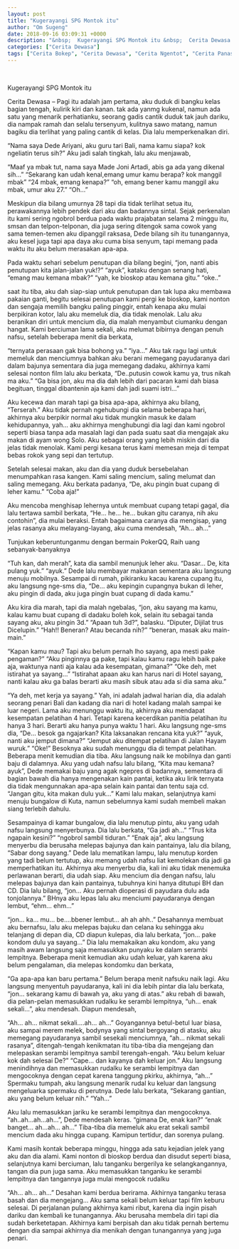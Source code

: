 ```yaml
---
layout: post
title: "Kugerayangi SPG Montok itu"
author: "Om Sugeng"
date: 2018-09-16 03:09:31 +0000
description: "&nbsp;  Kugerayangi SPG Montok itu &nbsp;  Cerita Dewasa &#8211;\u00a0Pagi itu adalah jam pertama, aku duduk di bangku kelas bagian tengah, kulirik kiri dan kanan. tak ada yanmg kukenal, namun ada satu yan..."
categories: ["Cerita Dewasa"]
tags: ["Cerita Bokep", "Cerita Dewasa", "Cerita Ngentot", "Cerita Panas"]
---
```


&nbsp;

Kugerayangi SPG Montok itu
&nbsp;

Cerita Dewasa &#8211; Pagi itu adalah jam pertama, aku duduk di bangku kelas bagian tengah, kulirik kiri dan kanan. tak ada yanmg kukenal, namun ada satu yang menarik perhatianku, seorang gadis cantik duduk tak jauh dariku, dia nampak ramah dan selalu tersenyum, kulitnya sawo matang, namun bagiku dia terlihat yang paling cantik di kelas. Dia lalu memperkenalkan diri.

“Nama saya Dede Ariyani, aku guru tari Bali, nama kamu siapa? kok ngeliatin terus sih?”
Aku jadi salah tingkah, lalu aku menjawab,

“Maaf ya mbak tut, nama saya Made Joni Artadi, abis ga ada yang dikenal sih…”
“Sekarang kan udah kenal,emang umur kamu berapa? kok manggil mbak”
“24 mbak, emang kenapa?”
“oh, emang bener kamu manggil aku mbak, umur aku 27.”
“Oh…”

Meskipun dia bilang umurnya 28 tapi dia tidak terlihat setua itu, perawakannya lebih pendek dari aku dan badannya sintal. Sejak perkenalan itu kami sering ngobrol berdua pada waktu prajabatan selama 2 minggu itu, smsan dan telpon-telponan, dia juga sering ditengok sama cowok yang sama temen-temen aku dipanggil raksasa, Dede bilang sih itu tunangannya, aku kesel juga tapi apa daya aku cuma bisa senyum, tapi memang pada waktu itu aku belum merasakan apa-apa.

Pada waktu sehari sebelum penutupan dia bilang begini,
“jon, nanti abis penutupan kita jalan-jalan yuk!?”
“ayuk”, kataku dengan senang hati, “emang mau kemana mbak?”
“yah, ke bioskop atau kemana gitu.”
“oke..”

saat itu tiba, aku dah siap-siap untuk penutupan dan tak lupa aku membawa pakaian ganti, begitu selesai penutupan kami pergi ke bioskop, kami nonton dan sengaja memilih bangku paling pinggir, entah kenapa aku mulai berpikiran kotor, lalu aku memeluk dia, dia tidak menolak. Lalu aku beranikan diri untuk mencium dia, dia malah menyambut ciumanku dengan hangat. Kami berciuman lama sekali, aku melumat bibirnya dengan penuh nafsu, setelah beberapa menit dia berkata,

“ternyata perasaan gak bisa bohong ya.”
“iya…”
Aku tak ragu lagi untuk memeluk dan menciumnya bahkan aku berani memegang payudaranya dari dalam bajunya sementara dia juga memegang dadaku, akhirnya kami selesai nonton film lalu aku berkata,
“De..putusin cowok kamu ya, trus nikah ma aku.”
“Ga bisa jon, aku ma dia dah lebih dari pacaran kami dah biasa begituan, tinggal dibantenin aja kami dah jadi suami istri…”

Aku kecewa dan marah tapi ga bisa apa-apa, akhirnya aku bilang,
“Terserah.”
Aku tidak pernah ngehubungi dia selama beberapa hari, akhirnya aku berpikir normal aku tidak mungkin masuk ke dalam kehidupannya, yah… aku akhirnya menghubungi dia lagi dan kami ngobrol seperti biasa tanpa ada masalah lagi dan pada suatu saat dia mengajak aku makan di ayam wong Solo.
Aku sebagai orang yang lebih miskin dari dia jelas tidak menolak. Kami pergi kesana terus kami memesan meja di tempat bebas rokok yang sepi dan tertutup.

Setelah selesai makan, aku dan dia yang duduk bersebelahan menumpahkan rasa kangen. Kami saling mencium, saling melumat dan saling memegang. Aku berkata padanya,
“De, aku pingin buat cupang di leher kamu.”
“Coba aja!”

Aku mencoba menghisap lehernya untuk membuat cupang tetapi gagal, dia lalu tertawa sambil berkata,
“He… he… he… bukan gitu caranya, nih aku contohin”, dia mulai beraksi. Entah bagaimana caranya dia mengisap, yang jelas rasanya aku melayang-layang, aku cuma mendesah,
“Ah… ah…”

Tunjukan keberuntunganmu dengan bermain PokerQQ, Raih uang sebanyak-banyaknya

“Tuh kan, dah merah”, kata dia sambil menunjuk leher aku.
“Dasar… De, kita pulang yuk.”
“ayuk.”
Dede lalu membayar makanan sementara aku langsung menuju mobilnya. Sesampai di rumah, pikiranku kacau karena cupang itu, aku langsung nge-sms dia,
“De… aku kepingin cupangnya bukan di leher, aku pingin di dada, aku juga pingin buat cupang di dada kamu.”

Aku kira dia marah, tapi dia malah ngebalas,
“jon, aku sayang ma kamu, kalau kamu buat cupang di dadaku boleh kok, selain itu sebagai tanda sayang aku, aku pingin 3d.”
“Apaan tuh 3d?”, balasku.
“Diputer, Dijilat trus Dicelupin.”
“Hah!! Beneran? Atau becanda nih?”
“beneran, masak aku main-main.”

“Kapan kamu mau? Tapi aku belum pernah lho sayang, apa mesti pake pengaman?”
“Aku pinginnya ga pake, tapi kalau kamu ragu lebih baik pake aja, waktunya nanti aja kalau ada kesempatan, gimana?”
“Oke deh, met istirahat ya sayang…”
“Istirahat apaan aku kan harus nari di Hotel sayang, nanti kalau aku ga balas berarti aku masih sibuk atau ada si dia sama aku.”

“Ya deh, met kerja ya sayang.”
Yah, ini adalah jadwal harian dia, dia adalah seorang penari Bali dan kadang dia nari di hotel kadang malah sampai ke luar negeri.
Lama aku menunggu waktu itu, akhirnya aku mendapat kesempatan pelatihan 4 hari. Tetapi karena kecerdikan panitia pelatihan itu hanya 3 hari. Berarti aku hanya punya waktu 1 hari. Aku langsung nge-sms dia,
“De… besok ga ngajarkan? Kita laksanakan rencana kita yuk?”
“ayuk, nanti aku jemput dimana?”
“Jemput aku ditempat pelatihan di Jalan Hayam wuruk.”
“Oke!”
Besoknya aku sudah menunggu dia di tempat pelatihan. Beberapa menit kemudian dia tiba. Aku langsung naik ke mobilnya dan ganti baju di dalamnya. Aku yang udah nafsu lalu bilang,
“Kita mau kemana? ayuk”, Dede memakai baju yang agak ngepres di badannya, sementara di bagian bawah dia hanya mengenakan kain pantai, ketika aku lirik ternyata dia tidak mengunnakan apa-apa selain kain pantai dan tentu saja cd.
“Jangan gitu, kita makan dulu yuk…”
Kami lalu makan, selanjutnya kami menuju bungalow di Kuta, namun sebelumnya kami sudah membeli makan siang terlebih dahulu.

Sesampainya di kamar bungalow, dia lalu menutup pintu, aku yang udah nafsu langsung menyerbunya. Dia lalu berkata,
“Ga jadi ah…”
“Trus kita ngapain kesini?”
“ngobrol sambil tiduran.”
“Enak aja”, aku langsung menyerbu dia berusaha melepas bajunya dan kain pantainya, lalu dia bilang,
“Sabar dong sayang.” Dede lalu mematikan lampu, lalu menutup korden yang tadi belum tertutup, aku memang udah nafsu liat kemolekan dia jadi ga memperhatikan itu. Akhirnya aku menyerbu dia, kali ini aku tidak menemuka perlawanan berarti, dia udah siap. Aku mencium dia dengan nafsu, lalu melepas bajunya dan kain pantainya, tubuhnya kini hanya ditutupi BH dan CD. Dia lalu bilang,
“jon… Aku pernah dioperasi di payudara dulu ada tonjolannya.”
BHnya aku lepas lalu aku menciumi payudaranya dengan lembut,
“ehm… ehm…”

“jon… ka… mu… be….bbener lembut… ah ah ahh..”
Desahannya membuat aku bernafsu, lalu aku melepas bajuku dan celana ku sehingga aku telanjang di depan dia, CD diapun kulepas, dia lalu berkata,
“jon… pake kondom dulu ya sayang…”
Dia lalu memakaikan aku kondom, aku yang masih awam langsung saja memasukkan punyaku ke dalam serambi lempitnya. Beberapa menit kemudian aku udah keluar, yah karena aku belum pengalaman, dia melepas kondomku dan berkata,

“Ga apa-apa kan baru pertama.”
Belum berapa menit nafsuku naik lagi. Aku langsung menyentuh payudaranya, kali ini dia lebih pintar dia lalu berkata,
“jon… sekarang kamu di bawah ya, aku yang di atas.”
aku rebah di bawah, dia pelan-pelan memasukkan rudalku ke serambi lempitnya,
“uh… enak sekali…”, aku mendesah.
Diapun mendesah,

“Ah… ah… nikmat sekali….ah… ah…”
Goyangannya betul-betul luar biasa, aku sampai merem melek, bodynya yang sintal bergoyang di atasku, aku memegang payudaranya sambil sesekali menciumnya,
“ah… nikmat sekali rasanya”, ditengah-tengah kenikmatan itu tiba-tiba dia mengejang dan melepaskan serambi lempitnya sambil terengah-engah.
“Aku belum keluar kok dah selesai De?”
“Cape… dan kayanya dah keluar jon.”
Aku langsung menindihnya dan memasukkan rudalku ke serambi lempitnya dan mengocoknya dengan cepat karena tanggung pkirku, akhirnya,
“ah…”
Spermaku tumpah, aku langsung menarik rudal ku keluar dan langsung mengeluarka spermaku di perutnya. Dede lalu berkata,
“Sekarang gantian, aku yang belum keluar nih.”
“Yah…”

Aku lalu memasukkan jariku ke serambi lempitnya dan mengocoknya.
“ah..ah…ah…ah…”, Dede mendesah keras.
“gimana De, enak kan?”
“enak banget… ah…ah… ah…”
Tiba-tiba dia memeluk aku erat sekali sambil mencium dada aku hingga cupang.
Kamipun tertidur, dan sorenya pulang.

Kami masih kontak beberapa minggu, hingga ada satu kejadian jelek yang aku dan dia alami. Kami nonton di bioskop berdua dan disudut seperti biasa, selanjutnya kami berciuman, lalu tanganku bergerilya ke selangkangannya, tangan dia pun juga sama. Aku memasukkan tanganku ke serambi lempitnya dan tangannya juga mulai mengocok rudalku

“Ah… ah… ah…” Desahan kami berdua berirama.
Akhirnya tanganku terasa basah dan dia mengejang… Aku sama sekali belum keluar tapi film keburu selesai. Di perjalanan pulang akhirnya kami ribut, karena dia ingin pisah dariku dan kembali ke tunangannya. Aku berusaha membela diri tapi dia sudah berketetapan.
Akhirnya kami berpisah dan aku tidak pernah bertemu dengan dia sampai akhirnya dia menikah dengan tunangannya yang juga penari.